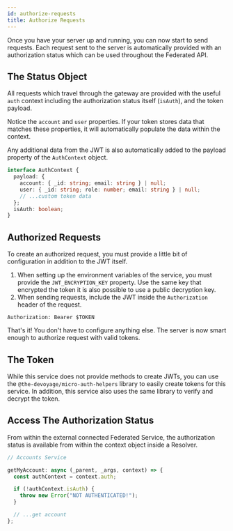 ```yaml
---
id: authorize-requests
title: Authorize Requests
---
```


Once you have your server up and running, you can now start to send requests. Each request sent to the server is automatically provided with an authorization status which can be used throughout the Federated API.

## The Status Object

All requests which travel through the gateway are provided with the useful `auth` context including the authorization status itself (`isAuth`), and the token payload.

Notice the `account` and `user` properties. If your token stores data that matches these properties, it will automatically populate the data within the context.

Any additional data from the JWT is also automatically added to the payload property of the `AuthContext` object.

```ts
interface AuthContext {
  payload: {
    account: { _id: string; email: string } | null;
    user: { _id: string; role: number; email: string } | null;
    // ...custom token data
  };
  isAuth: boolean;
}
```

## Authorized Requests

To create an authorized request, you must provide a little bit of configuration in addition to the JWT itself.

1. When setting up the environment variables of the service, you must provide the `JWT_ENCRYPTION_KEY` property. Use the same key that encrypted the token it is also possible to use a public decryption key.
2. When sending requests, include the JWT inside the `Authorization` header of the request.

```
Authorization: Bearer $TOKEN
```

That's it! You don't have to configure anything else. The server is now smart enough to authorize request with valid tokens.

## The Token

While this service does not provide methods to create JWTs, you can use the `@the-devoyage/micro-auth-helpers` library to easily create tokens for this service. In addition, this service also uses the same library to verify and decrypt the token.

## Access The Authorization Status

From within the external connected Federated Service, the authorization status is available from within the context object inside a Resolver.

```ts
// Accounts Service

getMyAccount: async (_parent, _args, context) => {
  const authContext = context.auth;

  if (!authContext.isAuth) {
    throw new Error("NOT AUTHENTICATED!");
  }

  // ...get account
};
```
